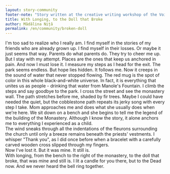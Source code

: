 ```yaml
---
layout: story-community
footer-note: "Story written at the creative writing workshop of the Voice Your Place Summer School: Curtea de Argeș."
title: With Longing, to the Doll that Broke
author: Mădălina Niță
permalink: /en/community/broken-doll
---
```


I'm too sad to realize who I really am. I find myself in the stories of my friends who are already grown up. I find myself in their losses. Or maybe it just seems that way. Parents do what parents do. They try to cheer me up. <br>
But I stay with my attempt. Places are the ones that keep us anchored in pain. And now I must lose it. I measure my steps as I head for the exit. The park seems endless. But hope lies hidden. It follows me. Now it creeps in the sound of water that never stopped flowing. The red mug is the spot of color in this whole black-and-white universe. In fact, it is everything that unites us as people - drinking that water from Manole's Fountain. I climb the steps and say goodbye to the park. I cross the street and see the monastery wall. The path stretches before me, shaded by fir trees. Maybe I could have needed the quiet, but the cobblestone path repeats its jerky song with every step I take. Mom approaches me and does what she usually does when we're here. We sit down on a bench and she begins to tell me the legend of the building of the Monastery. Although I know the story, it alone anchors me to everything I experienced as a child. <br>
The wind sneaks through all the indentations of the fleurons surrounding the church until only a breeze remains beneath the priests' vestments. I whisper "Thank you", as I did once before when a bracelet with a carefully carved wooden cross slipped through my fingers. <br>
Now I've lost it. But it was mine. It still is. <br>
With longing, from the bench to the right of the monastery, to the doll that broke, that was mine and still is. I lit a candle for you there, but to the Dead now. And we never heard the bell ring together.
